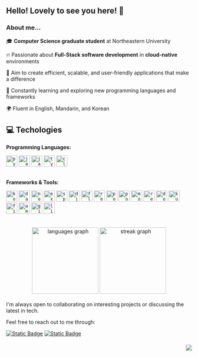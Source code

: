 

## Hello! Lovely to see you here! 👋

### About me...
🎓 **Computer Science graduate student** at Northeastern University

🔥 Passionate about **Full-Stack software development** in **cloud-native** environments  

🎯 Aim to create efficient, scalable, and user-friendly applications that make a difference

🌱 Constantly learning and exploring new programming languages and frameworks

🌍 Fluent in English, Mandarin, and Korean

## 💻 Techologies

**Programming Languages:**<br>
<div>
  <code><a target="_blank" rel="noopener noreferrer nofollow" href="https://cdn.jsdelivr.net/gh/devicons/devicon/icons/python/python-original.svg"><img height="30" alt="python logo" src="https://cdn.jsdelivr.net/gh/devicons/devicon/icons/python/python-original.svg" style="max-width: 100%;"></a></code>
      <code><a target="_blank" rel="noopener noreferrer nofollow" href="https://cdn.jsdelivr.net/gh/devicons/devicon/icons/java/java-original.svg"><img height="30" alt="java logo" src="https://cdn.jsdelivr.net/gh/devicons/devicon/icons/java/java-original.svg" style="max-width: 100%;"></a></code>
      <code><a target="_blank" rel="noopener noreferrer nofollow" href="https://skillicons.dev/icons?i=js"><img height="30" alt="javascript logo" src="https://skillicons.dev/icons?i=js" style="max-width: 100%;"></a></code>
      <code><a target="_blank" rel="noopener noreferrer nofollow" href="https://skillicons.dev/icons?i=ts"><img height="30" alt="typescript logo" src="https://skillicons.dev/icons?i=ts" style="max-width: 100%;"></a></code>
      <code><a target="_blank" rel="noopener noreferrer nofollow" href="https://cdn.jsdelivr.net/gh/devicons/devicon/icons/c/c-original.svg"><img height="30" alt="c logo" src="https://cdn.jsdelivr.net/gh/devicons/devicon/icons/c/c-original.svg" style="max-width: 100%;"></a></code>
</div>

<br>

**Frameworks & Tools:**<br>
<div>
  <code><a target="_blank" rel="noopener noreferrer nofollow" href="https://cdn.jsdelivr.net/gh/devicons/devicon/icons/kotlin/kotlin-original.svg"><img height="30" alt="kotlin logo" src="https://cdn.jsdelivr.net/gh/devicons/devicon/icons/kotlin/kotlin-original.svg" style="max-width: 100%;"></a></code>
      <code><a target="_blank" rel="noopener noreferrer nofollow" href="https://cdn.jsdelivr.net/gh/devicons/devicon/icons/dart/dart-original.svg"><img height="30" alt="dart logo" src="https://cdn.jsdelivr.net/gh/devicons/devicon/icons/dart/dart-original.svg" style="max-width: 100%;"></a></code>
      <code><a target="_blank" rel="noopener noreferrer nofollow" href="https://skillicons.dev/icons?i=nodejs"><img height="30" alt="nodejs logo" src="https://skillicons.dev/icons?i=nodejs" style="max-width: 100%;"></a></code>
      <code><a target="_blank" rel="noopener noreferrer nofollow" href="https://skillicons.dev/icons?i=express"><img height="30" alt="express logo" src="https://skillicons.dev/icons?i=express" style="max-width: 100%;"></a></code>
      <code><a target="_blank" rel="noopener noreferrer nofollow" href="https://cdn.jsdelivr.net/gh/devicons/devicon/icons/spring/spring-original.svg"><img height="30" alt="spring logo" src="https://cdn.jsdelivr.net/gh/devicons/devicon/icons/spring/spring-original.svg" style="max-width: 100%;"></a></code>
      <code><a target="_blank" rel="noopener noreferrer nofollow" href="https://cdn.jsdelivr.net/gh/devicons/devicon/icons/django/django-plain.svg"><img height="30" alt="django logo" src="https://cdn.jsdelivr.net/gh/devicons/devicon/icons/django/django-plain.svg" style="max-width: 100%;"></a></code>
      <code><a target="_blank" rel="noopener noreferrer nofollow" href="https://cdn.jsdelivr.net/gh/devicons/devicon/icons/flutter/flutter-original.svg"><img height="30" alt="flutter logo" src="https://cdn.jsdelivr.net/gh/devicons/devicon/icons/flutter/flutter-original.svg" style="max-width: 100%;"></a></code>
      <code><a target="_blank" rel="noopener noreferrer nofollow" href="https://cdn.jsdelivr.net/gh/devicons/devicon/icons/react/react-original.svg"><img height="30" alt="react logo" src="https://cdn.jsdelivr.net/gh/devicons/devicon/icons/react/react-original.svg" style="max-width: 100%;"></a></code>
      <code><a target="_blank" rel="noopener noreferrer nofollow" href="https://cdn.jsdelivr.net/gh/devicons/devicon/icons/postgresql/postgresql-original.svg"><img height="30" alt="postgresql logo" src="https://cdn.jsdelivr.net/gh/devicons/devicon/icons/postgresql/postgresql-original.svg" style="max-width: 100%;"></a></code>
      <code><a target="_blank" rel="noopener noreferrer nofollow" href="https://skillicons.dev/icons?i=postman"><img height="30" alt="postman logo" src="https://skillicons.dev/icons?i=postman" style="max-width: 100%;"></a></code>
      <code><a target="_blank" rel="noopener noreferrer nofollow" href="https://cdn.jsdelivr.net/gh/devicons/devicon/icons/mongodb/mongodb-original.svg"><img height="30" alt="mongodb logo" src="https://cdn.jsdelivr.net/gh/devicons/devicon/icons/mongodb/mongodb-original.svg" style="max-width: 100%;"></a></code>
      <code><a target="_blank" rel="noopener noreferrer nofollow" href="https://cdn.jsdelivr.net/gh/devicons/devicon/icons/redis/redis-original.svg"><img height="30" alt="redis logo" src="https://cdn.jsdelivr.net/gh/devicons/devicon/icons/redis/redis-original.svg" style="max-width: 100%;"></a></code>
      <code><a target="_blank" rel="noopener noreferrer nofollow" href="https://skillicons.dev/icons?i=docker"><img height="30" alt="docker logo" src="https://skillicons.dev/icons?i=docker" style="max-width: 100%;"></a></code>
      <code><a target="_blank" rel="noopener noreferrer nofollow" href="https://skillicons.dev/icons?i=kubernetes"><img height="30" alt="kubernetes logo" src="https://skillicons.dev/icons?i=kubernetes" style="max-width: 100%;"></a></code>
      <code><a target="_blank" rel="noopener noreferrer nofollow" href="https://cdn.jsdelivr.net/gh/devicons/devicon/icons/firebase/firebase-plain.svg"><img height="30" alt="firebase logo" src="https://cdn.jsdelivr.net/gh/devicons/devicon/icons/firebase/firebase-plain.svg" style="max-width: 100%;"></a></code>
      <code><a target="_blank" rel="noopener noreferrer nofollow" href="https://skillicons.dev/icons?i=aws"><img height="30" alt="amazonwebservices logo" src="https://skillicons.dev/icons?i=aws" style="max-width: 100%;"></a></code>
      <code><a target="_blank" rel="noopener noreferrer nofollow" href="https://skillicons.dev/icons?i=git"><img height="30" alt="git logo" src="https://skillicons.dev/icons?i=git" style="max-width: 100%;"></a></code>
      <code><a target="_blank" rel="noopener noreferrer nofollow" href="https://cdn.jsdelivr.net/gh/devicons/devicon/icons/linux/linux-original.svg"><img height="30" alt="linux logo" src="https://cdn.jsdelivr.net/gh/devicons/devicon/icons/linux/linux-original.svg" style="max-width: 100%;"></a></code>

</div>

<br>
<br>

<div align="center">
  <img src="https://github-readme-stats.vercel.app/api/top-langs?username=amyhuang95&locale=en&hide_title=false&layout=compact&card_width=320&langs_count=5&theme=default&hide_border=false&order=2" height="180" alt="languages graph"  />     
  <img src="https://streak-stats.demolab.com?user=amyhuang95&locale=en&mode=weekly&theme=default&hide_border=false&border_radius=5&order=3" height="180" alt="streak graph"  />
</div>

<br>
I'm always open to collaborating on interesting projects or discussing the latest in tech. 

Feel free to reach out to me through:

[![Static Badge](https://img.shields.io/badge/hsinyaohuang-0077B5?style=flat-square&logo=linkedin&logoColor=f5f3f2&logoSize=14&labelColor=0077B5)](https://www.linkedin.com/in/hsinyaohuang/) [![Static Badge](https://img.shields.io/badge/amyhshuang%40gmail.com-D14836?style=flat-square&logo=gmail&logoColor=f5f3f2&logoSize=14&labelColor=D14836)](mailto:amyhshuang@gmail.com)

###
<div align="right">
  <img src="https://visitor-badge.laobi.icu/badge?page_id=amyhuang95.amyhuang95&left_color=dimgrey&right_color=darkorange&left_text=views"  />
</div>

